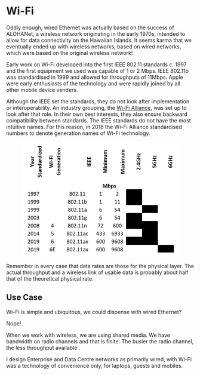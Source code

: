 # Wi-Fi

Oddly enough, wired Ethernet was actually based on the success of ALOHANet, a wireless network originating in the early 1970s, intended to allow for data connectivity on the Hawaiian Islands. It seems karma that we eventually ended up with wireless networks, based on wired networks, which were based on the original wireless network!

Early work on Wi-Fi developed into the first IEEE 802.11 standards c. 1997 and the first equipment we used was capable of 1 or 2 Mbps. IEEE 802.11b was standardised in 1999 and allowed for throughputs of 11Mbps. Apple were early enthusiasts of the technology and were rapidly joined by all other mobile device venders.

Although the IEEE set the standards, they do not look after implementation or interoperability. An industry grouping, the [Wi-Fi Alliance](https://www.wi-fi.org/), was set up to look after that role. In their own best interests, they also ensure backward compatibility between standards. The IEEE standards do not have the most intuitive names. For this reason, in 2018 the Wi-Fi Alliance standardised numbers to denote generation names of Wi-Fi technology.

<figure><img src="../.gitbook/assets/image.png" alt=""><figcaption></figcaption></figure>

Remember in every case that data rates are those for the physical layer. The actual throughput and a wireless link of usable data is probably about half that of the theoretical physical rate.

## Use Case

Wi-Fi is simple and ubiquitous, we could dispense with wired Ethernet?

Nope!

When we work with wireless, we are using shared media. We have bandwidth on radio channels and that is finite. The busier the radio channel, the less throughput available .&#x20;

I design Enterprise and Data Centre networks as primarily wired, with Wi-Fi was a technology of convenience only, for laptops, guests and mobiles.
